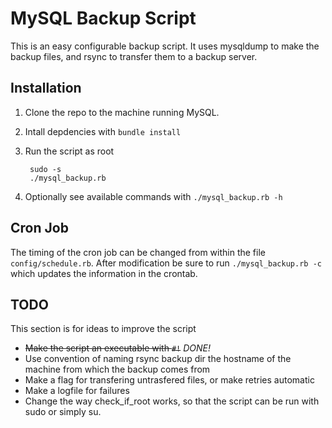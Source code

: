 # MySQL Backup Script
This is an easy configurable backup script. It uses mysqldump to make the backup files, and rsync to transfer them to a
backup server.

## Installation
1. Clone the repo to the machine running MySQL.
2. Intall depdencies with `bundle install`
3. Run the script as root

        sudo -s
        ./mysql_backup.rb

4. Optionally see available commands with `./mysql_backup.rb -h`

## Cron Job
The timing of the cron job can be changed from within the file `config/schedule.rb`. After modification be sure to run
`./mysql_backup.rb -c` which updates the information in the crontab.

## TODO
This section is for ideas to improve the script

- ~~Make the script an executable with `#!`~~ *DONE!*
- Use convention of naming rsync backup dir the hostname of the machine from which the backup comes from
- Make a flag for transfering untrasfered files, or make retries automatic
- Make a logfile for failures
- Change the way check_if_root works, so that the script can be run with sudo or simply su.
